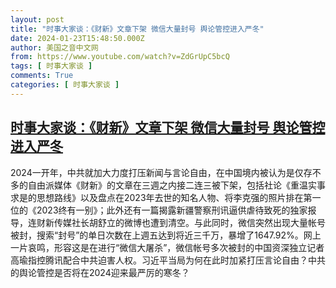 ```yaml
---
layout: post
title: "时事大家谈：《财新》文章下架 微信大量封号 舆论管控进入严冬"
date: 2024-01-23T15:48:50.000Z
author: 美国之音中文网
from: https://www.youtube.com/watch?v=ZdGrUpC5bcQ
tags: [ 时事大家谈 ]
comments: True
categories: [ 时事大家谈 ]
---
```

<!--1706024930000-->
[时事大家谈：《财新》文章下架 微信大量封号 舆论管控进入严冬](https://www.youtube.com/watch?v=ZdGrUpC5bcQ)
------

<div>
2024一开年，中共就加大力度打压新闻与言论自由，在中国境内被认为是仅存不多的自由派媒体《财新》的文章在三週之内接二连三被下架，包括社论《重温实事求是的思想路线》以及盘点在2023年去世的知名人物、将李克强的照片排在第一位的《2023终有一别》；此外还有一篇揭露新疆警察刑讯逼供虐待致死的独家报导，连财新传媒社长胡舒立的微博也遭到清空。与此同时，微信突然出现大量帐号被封，搜索“封号”的单日次数在上週五达到将近三千万，暴增了1647.92%。网上一片哀鸣，形容这是在进行“微信大屠杀”，微信帐号多次被封的中国资深独立记者高瑜指控腾讯配合中共迫害人权。习近平当局为何在此时加紧打压言论自由？中共的舆论管控是否将在2024迎来最严厉的寒冬？
</div>
